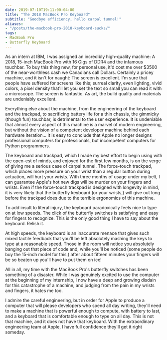 ```yaml
---
date: 2019-07-10T19:11:00-04:00
title: "The 2018 MacBook Pro Keyboard"
subtitle: "Goodbye efficiency, hello carpal tunnel!"
aliases:
- "/posts/the-macbook-pro-2018-keyboard-sucks/"
tags:
- MacBook Pro
- Butterfly Keyboard
---
```


As an intern at IBM, I was assigned an incredibly high-quality machine: A 2018, 15-inch MacBook Pro with 16 Gigs of DDR4 and the infamous touchbar. To buy this thing new, for personal use, it'd cost me over $3500 of the near-worthless cash we Canadians call Dollars. Certainly a pricey machine, and it isn't for naught: The screen is excellent. I'm sure that people have suffered for screens like this; surreal clarity, even lighting, vivid colors, a pixel density that'll let you set the text so small you can read it with a microscope. The screen is fantastic. As art, the build quality and materials are undeniably excellent.

Everything else about the machine, from the engineering of the keyboard and the trackpad, to sacrificing battery life for a thin chassis, the gimmicky (though fun) touchbar, is detrimental to the user experience. It is undeniable that almost every aspect of this machine is a marvel of modern engineering, but without the vision of a competent developer machine behind each hardware iteration... It is easy to conclude that Apple no longer designs professional computers for professionals, but incompetent computers for Python programmers.

The keyboard and trackpad, which I made my best effort to begin using with the open-est of minds, and enjoyed for the first few months, is on the verge of giving me a serious case of carpal tunnel. The force-touch trackpad, which places more pressure on your wrist than a regular button during actuation, will hurt your wrists. With three months of usage under my belt, I can guarantee Apple's hot new digs will be murder on your fingers and wrists. Even if the force-touch trackpad is designed with longevity in mind, it is very likely that the butterfly keyboard (or your wrists,) will give out long before the trackpad does due to the terrible ergonomics of this machine.

To add insult to literal injury, the keyboard paradoxically feels nice to type on at low speeds. The click of the butterfly switches is satisfying and easy for fingers to recognize. This is the only good thing I have to say about the keyboard. Relish it.

At high speeds, the keyboard is an inaccurate menace that gives such mixed tactile feedback that you'll be left absolutely mashing the keys to type at a reasonable speed. Those in the room will notice you absolutely banging out that piece of code and, while you'll be noticed (some people do buy the 15-inch model for this,) after about fifteen minutes your fingers will be so beaten up you'll have to put them on ice!

All in all, my time with the MacBook Pro's butterfly switches has been something of a disaster. While I was genuinely excited to use the computer at the beginning of my internship, I now have a deep and growing disdain for this catastrophe of a machine, and judging from the pain in my wrists and fingers, it hates me too.

I admire the careful engineering, but in order for Apple to produce a computer that will please developers who spend all day writing, they'll need to make a machine that is powerful enough to compute, with battery to last, and a keyboard that is comfortable enough to type on all day. This is not that machine, and it does not have that keyboard. With the extraordinary engineering team at Apple, I have full confidence they'll get it right someday.

